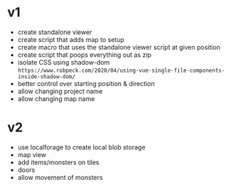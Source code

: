 # v1
- create standalone viewer
- create script that adds map to setup
- create macro that uses the standalone viewer script at given position
- create script that poops everything out as zip
- isolate CSS using shadow-dom `https://www.robpeck.com/2020/04/using-vue-single-file-components-inside-shadow-dom/`
- better control over starting position & direction
- allow changing project name
- allow changing map name


# v2
- use localforage to create local blob storage
- map view
- add items/monsters on tiles
- doors
- allow movement of monsters


